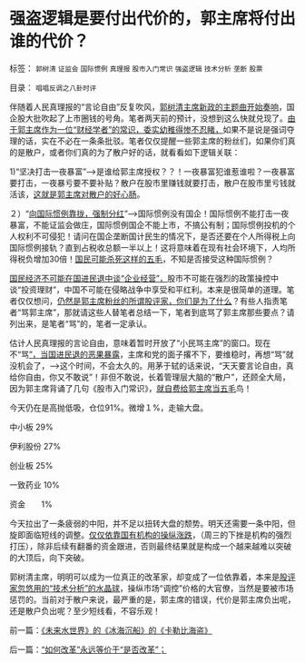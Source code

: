 # 强盗逻辑是要付出代价的，郭主席将付出谁的代价？

标签： `郭树清` `证监会` `国际惯例` `真理报` `股市入门常识` `强盗逻辑` `技术分析` `垄断` `股票` 

目录： `唱唱反调之八卦时评`

伴随着人民真理报的“言论自由”反复吹风，[郭树清主席新政的主题曲开始奏响](../../../2012/5/15/万一出现改革旗号下的国进民退，您有思想准备吗？.md)，国企股大批吹起了上市圈钱的号角。笔者两天前的预计，没想到这么快就兑现了。[由于郭主席作为一位“财经学者”的常识，委实幼稚得惨不忍睹，](../../../2012/5/14/郭主席新政的两个凡是和拨乱反正.md)如果不是说是强词夺理的话，实在不必在一条条批驳。笔者仅仅提醒一些郭主席的粉丝们，如果你们真的是散户，或者你们真的为了散户好的话，就看看如下逻辑关联：



1)“坚决打击一夜暴富”——>是谁给郭主席授权？？！一夜暴富犯谁惹谁啦？一夜暴富要打击，一夜暴亏要不要补贴？散户在股市里赚钱就要打击，散户在股市里亏钱就活该，[这就是郭主席对散户的好心肠](../../../2012/5/11/牛熊分界，关键看郭树清主席的身体健康.md)。

２）“[向国际惯例靠拢，强制分红](../../../2012/5/15/强制分红的含意是驱逐独立的民企.md)”——>国际惯例没有国企！国际惯例不能打击一夜暴富，不能证监会做庄，国际惯例国企不能上市，不搞公有制；国际惯例投机的个人权利不可侵犯！请问在国企垄断国计民生的情况下，是否还要在个人所得税上向国际惯例接轨？直到占税收总额一半以上！这将意味着在现有社会环境下，人均所得税负增加30倍！[国民可能杀死这样的五毛](../../../2010/12/24/为什么中国传统文化内斗不休？计划生育.md)，不知是否接受这种国际惯例？



[国民经济不可能在国进民退中谈“企业经营”，](../../../2010/2/28/从专营权层层盘剥理解中国特色的黑社会.md)股市不可能在强烈的政策操控中谈“投资理财”，中国不可能在侵略战争中享受和平红利。本来是很简单的道理。笔者仅仅想问，[仍然是郭主席粉丝的所谓股评家，你们是为了什么](../../../2012/4/24/强盗逻辑正在制造空前的金融危机和经济危机.md)？有些人指责笔者“骂郭主席”，那就请这些人替笔者总结一下，笔者到底骂了郭主席那些要点？请列出来，是笔者“骂”的，笔者一定承认。

估计人民真理报的言论自由，意味着暂时开放了“小民骂主席”的窗口。现在不“骂[”，当国进民退的恶果暴露](http://blog.sina.com.cn/s/blog_5563a64d0102e1sf.html)，主席和党的面子撂不下，要维稳时，再想“骂”就没机会了，——>这个时间，不会太久的。用茅于轼的话来说，“天天要言论自由，真给你自由，你又不敢说”！非但不敢说，长着管理层大脑的“散户”，还顾全大局，因为郭主席背诵了几句《股市入门常识》，[就自费给郭主席当五毛](../../../2012/5/16/对郭树清主席和改革，最真诚的善意！.md)鸟！

今天仍在是高抛低吸，仓位91%。微增１%，走输大盘。

中小板 29%

伊利股份 27%

创业板 25%

一致药业 10%

资金　　1%

今天拉出了一条疲弱的中阳，并不足以扭转大盘的颓势。明天还需要一条中阳，但旋即面临短线的调整。[仅仅依靠国有机构的操纵涨跌](../../../2012/5/4/郭主席的PlanB做庄沪深300有可能性吗？.md)，（周三的下挫是机构的强烈打压），除非后续有翻番的资金跟进，否则最终结果就是构成一个越来越难以突破的大顶后，向下突破。

郭树清主席，明明可以成为一位真正的改革家，却变成了一位依靠着，本来是[股评家忽悠用的“技术分析”的水晶球](../../../2012/1/6/技术分析绝对化的政治意义和股神的奋斗.md)，操纵市场“调控”价格的大官僚，当然是要被市场惩罚的。当前对于散户来说，最严重的是，郭主席的错误，代价是郭主席负出呢，还是散户负出呢？至少短线看，不容乐观！







前一篇：[《未来水世界》的《冰海沉船》的《卡勒比海盗》](../../../2012/5/17/《未来水世界》的《冰海沉船》的《卡勒比海盗》.md)

后一篇：[“如何改革”永远等价于“是否改革”；](../../../2012/5/18/“如何改革”永远等价于“是否改革”；.md)